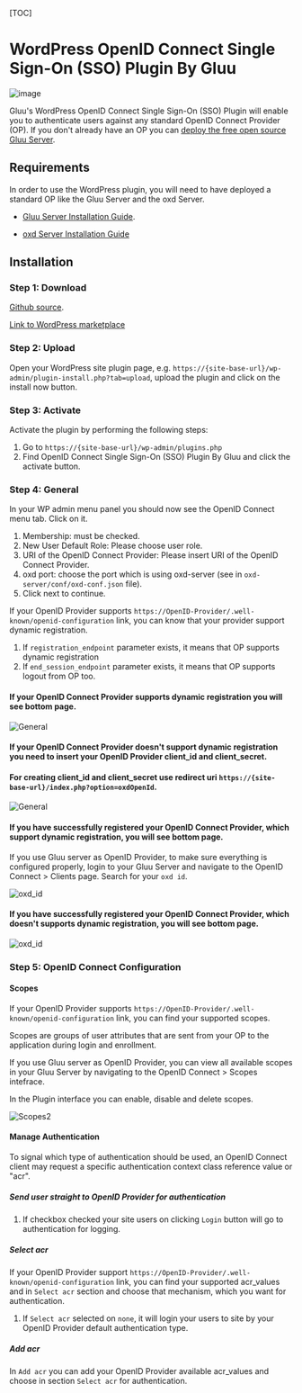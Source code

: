 [TOC]

# WordPress OpenID Connect Single Sign-On (SSO) Plugin By Gluu

![image](https://raw.githubusercontent.com/GluuFederation/wp_openid_connect_single_sign_on_plugin_by_gluu/master/plugin.jpg)

Gluu's WordPress OpenID Connect Single Sign-On (SSO) Plugin will enable you to authenticate users against any standard OpenID Connect Provider (OP). If you don't already have an OP you can [deploy the free open source Gluu Server](https://gluu.org/docs/deployment).  

## Requirements
In order to use the WordPress plugin, you will need to have deployed a standard OP like the Gluu Server and the oxd Server.

* [Gluu Server Installation Guide](https://www.gluu.org/docs/deployment/).

* [oxd Server Installation Guide](https://oxd.gluu.org/docs/oxdserver/install/)


## Installation
 
### Step 1: Download
[Github source](https://github.com/GluuFederation/wp_openid_connect_single_sign_on_plugin_by_gluu/archive/v2.4.4.zip).

[Link to WordPress marketplace](https://wordpress.org/plugins/openid-connect-sso-by-gluu/)

### Step 2: Upload
Open your WordPress site plugin page, e.g. `https://{site-base-url}/wp-admin/plugin-install.php?tab=upload`, upload the plugin and click on the install now button.

### Step 3: Activate 

Activate the plugin by performing the following steps:
 
1. Go to `https://{site-base-url}/wp-admin/plugins.php`
2. Find OpenID Connect Single Sign-On (SSO) Plugin By Gluu and click the activate button.

### Step 4: General
 
In your WP admin menu panel you should now see the OpenID Connect menu tab. Click on it.

1. Membership: must be checked.
2. New User Default Role: Please choose user role. 
3. URI of the OpenID Connect Provider: Please insert URI of the OpenID Connect Provider.
4. oxd port: choose the port which is using oxd-server (see in `oxd-server/conf/oxd-conf.json` file).
5. Click next to continue.

If your OpenID Provider supports `https://OpenID-Provider/.well-known/openid-configuration` link, you can know that your provider support dynamic registration. 

1. If `registration_endpoint` parameter exists, it means that OP supports dynamic registration
2. If `end_session_endpoint` parameter exists, it means that OP supports logout from OP too.

#### If your OpenID Connect Provider supports dynamic registration you will see bottom page.

![General](https://raw.githubusercontent.com/GluuFederation/wp_openid_connect_single_sign_on_plugin_by_gluu/master/assets/screenshot-1.png) 

#### If your OpenID Connect Provider doesn't support dynamic registration you need to insert your OpenID Provider client_id and client_secret.

#### For creating client_id and client_secret use redirect uri `https://{site-base-url}/index.php?option=oxdOpenId`.

![General](https://raw.githubusercontent.com/GluuFederation/wp_openid_connect_single_sign_on_plugin_by_gluu/master/assets/screenshot-1.png) 

#### If you have successfully registered your OpenID Connect Provider, which support dynamic registration, you will see bottom page.

If you use Gluu server as OpenID Provider, to make sure everything is configured properly, login to your Gluu Server and navigate to the OpenID Connect > Clients page. Search for your `oxd id`.

![oxd_id](https://raw.githubusercontent.com/GluuFederation/wp_openid_connect_single_sign_on_plugin_by_gluu/master/assets/screenshot-2.png) 

#### If you have successfully registered your OpenID Connect Provider, which doesn't supports dynamic registration, you will see bottom page.

![oxd_id](https://raw.githubusercontent.com/GluuFederation/wp_openid_connect_single_sign_on_plugin_by_gluu/master/assets/screenshot-2.png) 

### Step 5: OpenID Connect Configuration

#### Scopes

If your OpenID Provider supports `https://OpenID-Provider/.well-known/openid-configuration` link, you can find your supported scopes.

Scopes are groups of user attributes that are sent from your OP to the application during login and enrollment. 

If you use Gluu server as OpenID Provider, you can view all available scopes in your Gluu Server by navigating to the OpenID Connect > Scopes intefrace. 

In the Plugin interface you can enable, disable and delete scopes. 

![Scopes2](https://raw.githubusercontent.com/GluuFederation/wp_openid_connect_single_sign_on_plugin_by_gluu/master/assets/screenshot-3.png) 

#### Manage Authentication

To signal which type of authentication should be used, an OpenID Connect client may request a specific authentication context class reference value or "acr". 

##### Send user straight to OpenID Provider for authentication

1. If checkbox checked your site users on clicking `Login` button will go to authentication for logging.

##### Select acr

If your OpenID Provider support `https://OpenID-Provider/.well-known/openid-configuration` link, you can find your supported acr_values and in `Select acr` section and choose that mechanism, which you want for authentication. 

1. If `Select acr` selected on `none`, it will login your users to site by your OpenID Provider default authentication type.


##### Add acr

In `Add acr` you can add your OpenID Provider available acr_values and choose in section `Select acr` for authentication.

